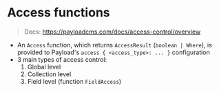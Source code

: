 # Access functions

> Docs: https://payloadcms.com/docs/access-control/overview

* An `Access` function, which returns `AccessResult` (`boolean | Where`), is
provided to Payload's `access { <access_type>: ... }` configuration
* 3 main types of access control:
    1. Global level
    2. Collection level
    3. Field level (function `FieldAccess`)
